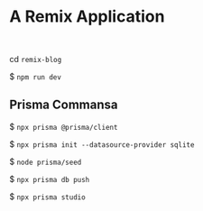 # A Remix Application

<br/>

<p>cd <code>remix-blog</code></p>
<p>$ <code>npm run dev</code></p>

## Prisma Commansa

<p>$ <code>npx prisma @prisma/client</code></p>
<p>$ <code>npx prisma init --datasource-provider sqlite</code></p>
<p>$ <code>node prisma/seed</code></p>
<p>$ <code>npx prisma db push</code></p>
<p>$ <code>npx prisma studio </code></p>
